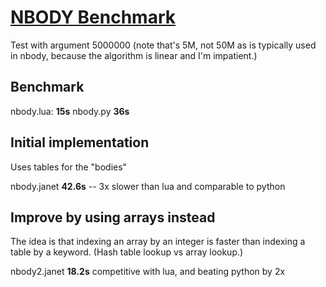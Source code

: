 # [NBODY Benchmark](https://benchmarksgame-team.pages.debian.net/benchmarksgame/description/nbody.html#nbody)

Test with argument 5000000 (note that's 5M, not 50M as is typically
used in nbody, because the algorithm is linear and I'm impatient.)

## Benchmark

nbody.lua: **15s**
nbody.py   **36s**

## Initial implementation

Uses tables for the "bodies"

nbody.janet **42.6s** -- 3x slower than lua and comparable to python

## Improve by using arrays instead

The idea is that indexing an array by an integer is faster than indexing
a table by a keyword.  (Hash table lookup vs array lookup.)

nbody2.janet **18.2s** competitive with lua, and beating python by 2x

